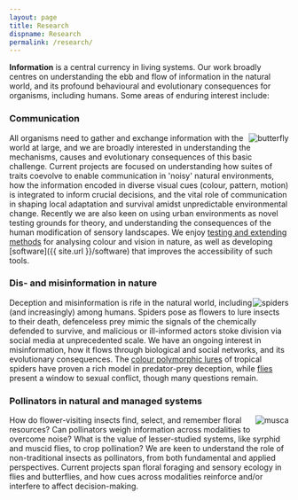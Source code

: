 ```yaml
---
layout: page
title: Research
dispname: Research
permalink: /research/
---
```


**Information** is a central currency in living systems. Our work broadly centres on understanding the ebb and flow of information in the natural world, and its profound behavioural and evolutionary consequences for organisms, including humans. Some areas of enduring interest include: 

### Communication

<img src="{{ site.baseurl }}/assets/blog/res1.png" title="butterfly" class="profile" style="float:right;">

All organisms need to gather and exchange information with the world at large, and we are broadly interested in understanding the mechanisms, causes and evolutionary consequences of this basic challenge. Current projects are focused on understanding how suites of traits coevolve to enable communication in 'noisy' natural environments, how the information encoded in diverse visual cues (colour, pattern, motion) is integrated to inform crucial decisions, and the vital role of communication in shaping local adaptation and survival amidst unpredictable environmental change. Recently we are also keen on using urban environments as novel testing grounds for theory, and understanding the consequences of the human modification of sensory landscapes. We enjoy [testing and extending methods](http://dx.doi.org/10.1093/beheco/ary017) for analysing colour and vision in nature, as well as developing [software]({{ site.url }}/software) that improves the accessibility of such tools. 

### Dis- and misinformation in nature

<img src="{{ site.baseurl }}/assets/blog/res2.png" title="spiders" class="profile" style="float:right;">

Deception and misinformation is rife in the natural world, including (and increasingly) among humans. Spiders pose as flowers to lure insects to their death, defenceless prey mimic the signals of the chemically defended to survive, and malicious or ill-informed actors stoke division via social media at unprecedented scale. We have an ongoing interest in misinformation, how it flows through biological and social networks, and its evolutionary consequences. The [colour polymorphic lures](https://www.google.com/search?tbm=isch&as_q=jewelled+spider) of tropical spiders have proven a rich model in predator-prey deception, while [flies](https://www.google.com/search?tbm=isch&as_q=fly+iridescent) present a window to sexual conflict, though many questions remain.

### Pollinators in natural and managed systems

<img src="{{ site.baseurl }}/assets/musca.png" title="musca" class="profile" style="float:right;">

How do flower-visiting insects find, select, and remember floral resources? Can pollinators weigh information across modalities to overcome noise? What is the value of lesser-studied systems, like syrphid and muscid flies, to crop pollination? We are keen to understand the role of non-traditional insects as pollinators, from both fundamental and applied perspectives. Current projects span floral foraging and sensory ecology in flies and butterflies, and how cues across modalities reinforce and/or interfere to affect decision-making.

